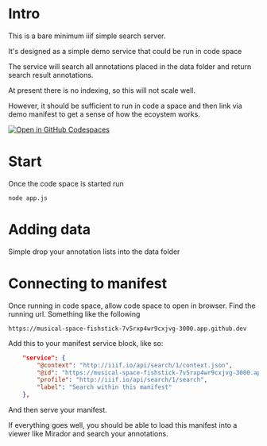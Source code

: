 # Intro

This is a bare minimum iiif simple search server.

It's designed as a simple demo service that could be run in code space

The service will search all annotations placed in the data folder and return search result annotations.

At present there is no indexing, so this will not scale well. 

However, it should be sufficient to run in code a space and then link via demo manifest to get a sense of how the ecoystem works.

[![Open in GitHub Codespaces](https://github.com/codespaces/badge.svg)](https://codespaces.new/jeffreycwitt/iiif-simple-search)

# Start

Once the code space is started run

`node app.js`

# Adding data

Simple drop your annotation lists into the data folder

# Connecting to manifest

Once running in code space, allow code space to open in browser. Find the running url. Something like the following

`https://musical-space-fishstick-7v5rxp4wr9cxjvg-3000.app.github.dev`

Add this to your manifest service block, like so:

```json
    "service": {
        "@context": "http://iiif.io/api/search/1/context.json",
        "@id": "https://musical-space-fishstick-7v5rxp4wr9cxjvg-3000.app.github.dev",
        "profile": "http://iiif.io/api/search/1/search",
        "label": "Search within this manifest"
    },
  ```

  And then serve your manifest.

  If everything goes well, you should be able to load this manifest into a viewer like Mirador and search your annotations.